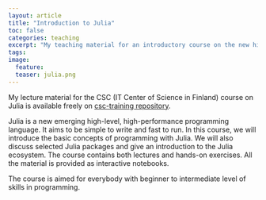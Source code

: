 ```yaml
---
layout: article
title: "Introduction to Julia"
toc: false
categories: teaching
excerpt: "My teaching material for an introductory course on the new high-level, high-performance programming language called Julia is freely available here."
tags:
image:
  feature: 
  teaser: julia.png
---
```



My lecture material for the CSC (IT Center of Science in Finland) course on Julia is available freely on [csc-training repository](https://github.com/csc-training/julia-introduction).

Julia is a new emerging high-level, high-performance programming language. It aims to be simple to write and fast to run. In this course, we will introduce the basic concepts of programming with Julia. We will also discuss selected Julia packages and give an introduction to the Julia ecosystem. The course contains both lectures and hands-on exercises. All the material is provided as interactive notebooks.

The course is aimed for everybody with beginner to intermediate level of skills in programming.


